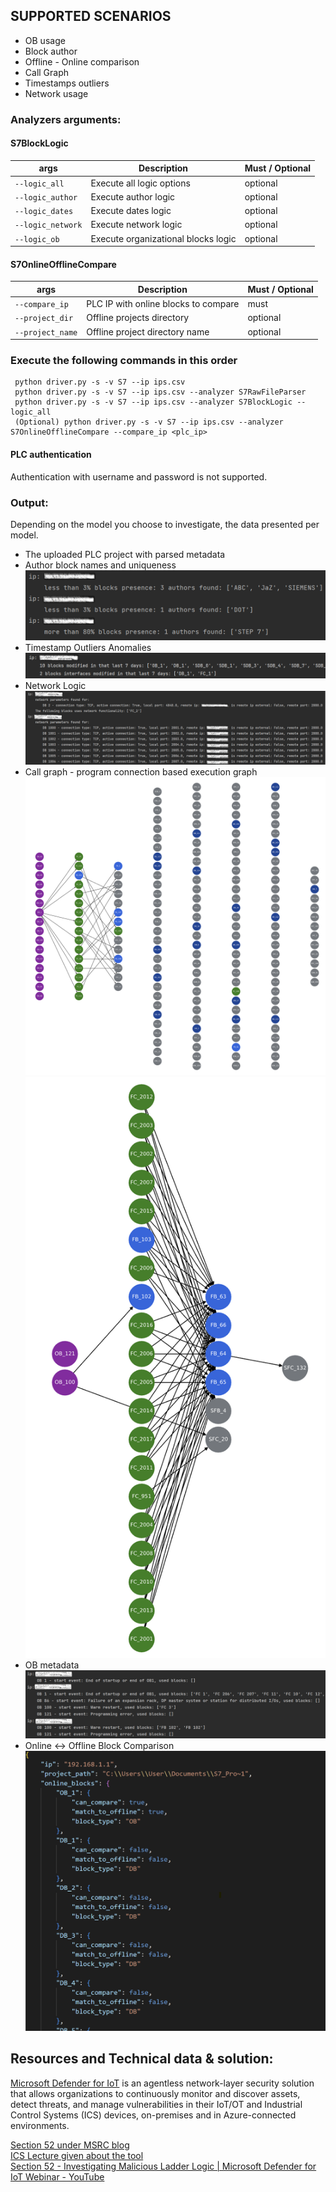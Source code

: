 
## SUPPORTED SCENARIOS
- OB usage
- Block author
- Offline - Online comparison
- Call Graph
- Timestamps outliers
- Network usage

### Analyzers arguments:
#### S7BlockLogic
| **args**              | **Description**							                    | **Must / Optional** |
|-----------------------|-------------------------------------------|---------------------|
| `--logic_all`					    | Execute all logic options	                | optional            |
| `--logic_author`				  | Execute author logic                      | optional            |
| `--logic_dates`					  | Execute dates logic                       | optional            |
| `--logic_network`				 | Execute network logic                     | optional            |
| `--logic_ob`						    | Execute organizational blocks logic       | optional            |

#### S7OnlineOfflineCompare
| **args**              | **Description**							                    | **Must / Optional** |
|-----------------------|-------------------------------------------|---------------------|
| `--compare_ip`					   | PLC IP with online blocks to compare					 | must                |
| `--project_dir`	     | Offline projects directory	           | optional            |
| `--project_name`	     | Offline project directory name	           | optional            |

### Execute the following commands in this order
	 python driver.py -s -v S7 --ip ips.csv
     python driver.py -s -v S7 --ip ips.csv --analyzer S7RawFileParser
     python driver.py -s -v S7 --ip ips.csv --analyzer S7BlockLogic --logic_all
     (Optional) python driver.py -s -v S7 --ip ips.csv --analyzer S7OnlineOfflineCompare --compare_ip <plc_ip>

#### PLC authentication
Authentication with username and password is not supported.

### Output:
Depending on the model you choose to investigate, the data presented per model.
- The uploaded PLC project with parsed metadata
- Author block names and uniqueness
<br>![author_block_metadata.png](../../../../assets/images/s7/author_block_metadata.png)
- Timestamp Outliers Anomalies
<br>![time_outliers.png](../../../../assets/images/s7/time_outliers.png)
- Network Logic
<br>![communication.png](../../../../assets/images/s7/communication.png)
- Call graph - program connection based execution graph
<br>![graph_example_1.png](../../../../assets/images/s7/graph_example_1.png)
<br>![graph_example_2.png](../../../../assets/images/s7/graph_example_2.png)
- OB metadata
<br>![ob_usage.png](../../../../assets/images/s7/ob_usage.png)
- Online <-> Offline Block Comparison
<br>![offline_online_compare.png](../../../../assets/images/s7/offline_online_compare.png)

## Resources and Technical data & solution:
[Microsoft Defender for IoT](https://azure.microsoft.com/en-us/services/iot-defender/#overview) is an agentless network-layer security solution that allows
organizations to continuously monitor and discover assets, detect threats, and manage vulnerabilities in their IoT/OT
and Industrial Control Systems (ICS) devices, on-premises and in Azure-connected environments.

[Section 52 under MSRC blog](https://msrc-blog.microsoft.com/?s=section+52)    <br/>
[ICS Lecture given about the tool](https://ics2022.sched.com/event/15DB2/deep-dive-into-plc-ladder-logic-forensics)    <br/>
[Section 52 - Investigating Malicious Ladder Logic | Microsoft Defender for IoT Webinar - YouTube](https://www.youtube.com/watch?v=g3KLq_IHId4&ab_channel=MicrosoftSecurityCommunity)
